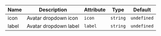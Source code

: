 <!--
SPDX-FileCopyrightText: 2022 Siemens AG

SPDX-License-Identifier: MIT
-->

| Name       | Description                   | Attribute        | Type                                      | Default             |
|------------|-------------------------------|------------------|-------------------------------------------|---------------------|
|icon| Avatar dropdown icon | `icon` | `string` | `undefined` |
|label| Avatar dropdown label | `label` | `string` | `undefined` |
